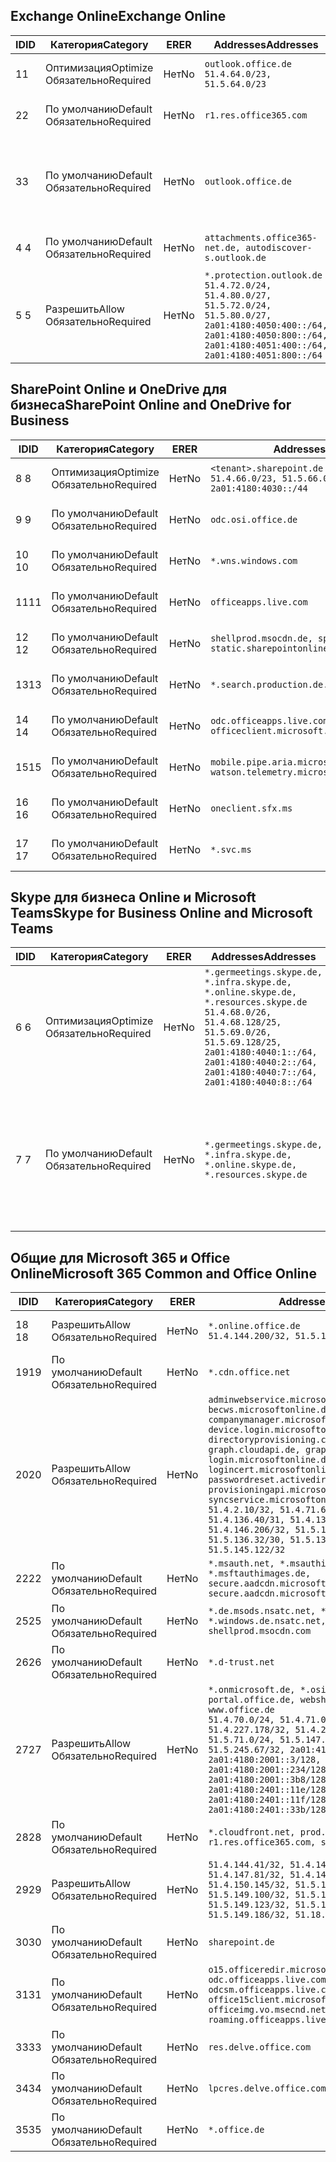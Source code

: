 <!--THIS FILE IS AUTOMATICALLY GENERATED. MANUAL CHANGES WILL BE OVERWRITTEN.-->
<!--Please contact the Office 365 Endpoints team with any questions.-->
<!--Germany endpoints version 2020120100-->
<!--File generated 2021-05-18 11:00:55.7922-->

## <a name="exchange-online"></a><span data-ttu-id="8cc44-101">Exchange Online</span><span class="sxs-lookup"><span data-stu-id="8cc44-101">Exchange Online</span></span>

<span data-ttu-id="8cc44-102">ID</span><span class="sxs-lookup"><span data-stu-id="8cc44-102">ID</span></span> | <span data-ttu-id="8cc44-103">Категория</span><span class="sxs-lookup"><span data-stu-id="8cc44-103">Category</span></span> | <span data-ttu-id="8cc44-104">ER</span><span class="sxs-lookup"><span data-stu-id="8cc44-104">ER</span></span> | <span data-ttu-id="8cc44-105">Addresses</span><span class="sxs-lookup"><span data-stu-id="8cc44-105">Addresses</span></span> | <span data-ttu-id="8cc44-106">Порты</span><span class="sxs-lookup"><span data-stu-id="8cc44-106">Ports</span></span>
-- | -------------------- | -- | ----------------------------------------------------------------------------------------------------------------------------------------------------------------------------------------- | -------------------------------
<span data-ttu-id="8cc44-107">1</span><span class="sxs-lookup"><span data-stu-id="8cc44-107">1</span></span> | <span data-ttu-id="8cc44-108">Оптимизация</span><span class="sxs-lookup"><span data-stu-id="8cc44-108">Optimize</span></span><BR><span data-ttu-id="8cc44-109">Обязательно</span><span class="sxs-lookup"><span data-stu-id="8cc44-109">Required</span></span> | <span data-ttu-id="8cc44-110">Нет</span><span class="sxs-lookup"><span data-stu-id="8cc44-110">No</span></span> | `outlook.office.de`<BR>`51.4.64.0/23, 51.5.64.0/23` | <span data-ttu-id="8cc44-111">**TCP:** 443, 80</span><span class="sxs-lookup"><span data-stu-id="8cc44-111">**TCP:** 443, 80</span></span>
<span data-ttu-id="8cc44-112">2</span><span class="sxs-lookup"><span data-stu-id="8cc44-112">2</span></span> | <span data-ttu-id="8cc44-113">По умолчанию</span><span class="sxs-lookup"><span data-stu-id="8cc44-113">Default</span></span><BR><span data-ttu-id="8cc44-114">Обязательно</span><span class="sxs-lookup"><span data-stu-id="8cc44-114">Required</span></span> | <span data-ttu-id="8cc44-115">Нет</span><span class="sxs-lookup"><span data-stu-id="8cc44-115">No</span></span> | `r1.res.office365.com` | <span data-ttu-id="8cc44-116">**TCP:** 443, 80</span><span class="sxs-lookup"><span data-stu-id="8cc44-116">**TCP:** 443, 80</span></span>
<span data-ttu-id="8cc44-117">3</span><span class="sxs-lookup"><span data-stu-id="8cc44-117">3</span></span> | <span data-ttu-id="8cc44-118">По умолчанию</span><span class="sxs-lookup"><span data-stu-id="8cc44-118">Default</span></span><BR><span data-ttu-id="8cc44-119">Обязательно</span><span class="sxs-lookup"><span data-stu-id="8cc44-119">Required</span></span> | <span data-ttu-id="8cc44-120">Нет</span><span class="sxs-lookup"><span data-stu-id="8cc44-120">No</span></span> | `outlook.office.de` | <span data-ttu-id="8cc44-121">**TCP:** 143, 25, 587, 993, 995</span><span class="sxs-lookup"><span data-stu-id="8cc44-121">**TCP:** 143, 25, 587, 993, 995</span></span>
<span data-ttu-id="8cc44-122">4 </span><span class="sxs-lookup"><span data-stu-id="8cc44-122">4</span></span> | <span data-ttu-id="8cc44-123">По умолчанию</span><span class="sxs-lookup"><span data-stu-id="8cc44-123">Default</span></span><BR><span data-ttu-id="8cc44-124">Обязательно</span><span class="sxs-lookup"><span data-stu-id="8cc44-124">Required</span></span> | <span data-ttu-id="8cc44-125">Нет</span><span class="sxs-lookup"><span data-stu-id="8cc44-125">No</span></span> | `attachments.office365-net.de, autodiscover-s.outlook.de` | <span data-ttu-id="8cc44-126">**TCP:** 443, 80</span><span class="sxs-lookup"><span data-stu-id="8cc44-126">**TCP:** 443, 80</span></span>
<span data-ttu-id="8cc44-127">5 </span><span class="sxs-lookup"><span data-stu-id="8cc44-127">5</span></span> | <span data-ttu-id="8cc44-128">Разрешить</span><span class="sxs-lookup"><span data-stu-id="8cc44-128">Allow</span></span><BR><span data-ttu-id="8cc44-129">Обязательно</span><span class="sxs-lookup"><span data-stu-id="8cc44-129">Required</span></span> | <span data-ttu-id="8cc44-130">Нет</span><span class="sxs-lookup"><span data-stu-id="8cc44-130">No</span></span> | `*.protection.outlook.de`<BR>`51.4.72.0/24, 51.4.80.0/27, 51.5.72.0/24, 51.5.80.0/27, 2a01:4180:4050:400::/64, 2a01:4180:4050:800::/64, 2a01:4180:4051:400::/64, 2a01:4180:4051:800::/64` | <span data-ttu-id="8cc44-131">**TCP:** 25, 443</span><span class="sxs-lookup"><span data-stu-id="8cc44-131">**TCP:** 25, 443</span></span>

## <a name="sharepoint-online-and-onedrive-for-business"></a><span data-ttu-id="8cc44-132">SharePoint Online и OneDrive для бизнеса</span><span class="sxs-lookup"><span data-stu-id="8cc44-132">SharePoint Online and OneDrive for Business</span></span>

<span data-ttu-id="8cc44-133">ID</span><span class="sxs-lookup"><span data-stu-id="8cc44-133">ID</span></span> | <span data-ttu-id="8cc44-134">Категория</span><span class="sxs-lookup"><span data-stu-id="8cc44-134">Category</span></span> | <span data-ttu-id="8cc44-135">ER</span><span class="sxs-lookup"><span data-stu-id="8cc44-135">ER</span></span> | <span data-ttu-id="8cc44-136">Addresses</span><span class="sxs-lookup"><span data-stu-id="8cc44-136">Addresses</span></span> | <span data-ttu-id="8cc44-137">Порты</span><span class="sxs-lookup"><span data-stu-id="8cc44-137">Ports</span></span>
-- | -------------------- | -- | ------------------------------------------------------------------------------ | ----------------
<span data-ttu-id="8cc44-138">8 </span><span class="sxs-lookup"><span data-stu-id="8cc44-138">8</span></span> | <span data-ttu-id="8cc44-139">Оптимизация</span><span class="sxs-lookup"><span data-stu-id="8cc44-139">Optimize</span></span><BR><span data-ttu-id="8cc44-140">Обязательно</span><span class="sxs-lookup"><span data-stu-id="8cc44-140">Required</span></span> | <span data-ttu-id="8cc44-141">Нет</span><span class="sxs-lookup"><span data-stu-id="8cc44-141">No</span></span> | `<tenant>.sharepoint.de`<BR>`51.4.66.0/23, 51.5.66.0/23, 2a01:4180:4030::/44` | <span data-ttu-id="8cc44-142">**TCP:** 443, 80</span><span class="sxs-lookup"><span data-stu-id="8cc44-142">**TCP:** 443, 80</span></span>
<span data-ttu-id="8cc44-143">9 </span><span class="sxs-lookup"><span data-stu-id="8cc44-143">9</span></span> | <span data-ttu-id="8cc44-144">По умолчанию</span><span class="sxs-lookup"><span data-stu-id="8cc44-144">Default</span></span><BR><span data-ttu-id="8cc44-145">Обязательно</span><span class="sxs-lookup"><span data-stu-id="8cc44-145">Required</span></span> | <span data-ttu-id="8cc44-146">Нет</span><span class="sxs-lookup"><span data-stu-id="8cc44-146">No</span></span> | `odc.osi.office.de` | <span data-ttu-id="8cc44-147">**TCP:** 443, 80</span><span class="sxs-lookup"><span data-stu-id="8cc44-147">**TCP:** 443, 80</span></span>
<span data-ttu-id="8cc44-148">10 </span><span class="sxs-lookup"><span data-stu-id="8cc44-148">10</span></span> | <span data-ttu-id="8cc44-149">По умолчанию</span><span class="sxs-lookup"><span data-stu-id="8cc44-149">Default</span></span><BR><span data-ttu-id="8cc44-150">Обязательно</span><span class="sxs-lookup"><span data-stu-id="8cc44-150">Required</span></span> | <span data-ttu-id="8cc44-151">Нет</span><span class="sxs-lookup"><span data-stu-id="8cc44-151">No</span></span> | `*.wns.windows.com` | <span data-ttu-id="8cc44-152">**TCP:** 443, 80</span><span class="sxs-lookup"><span data-stu-id="8cc44-152">**TCP:** 443, 80</span></span>
<span data-ttu-id="8cc44-153">11</span><span class="sxs-lookup"><span data-stu-id="8cc44-153">11</span></span> | <span data-ttu-id="8cc44-154">По умолчанию</span><span class="sxs-lookup"><span data-stu-id="8cc44-154">Default</span></span><BR><span data-ttu-id="8cc44-155">Обязательно</span><span class="sxs-lookup"><span data-stu-id="8cc44-155">Required</span></span> | <span data-ttu-id="8cc44-156">Нет</span><span class="sxs-lookup"><span data-stu-id="8cc44-156">No</span></span> | `officeapps.live.com` | <span data-ttu-id="8cc44-157">**TCP:** 443, 80</span><span class="sxs-lookup"><span data-stu-id="8cc44-157">**TCP:** 443, 80</span></span>
<span data-ttu-id="8cc44-158">12 </span><span class="sxs-lookup"><span data-stu-id="8cc44-158">12</span></span> | <span data-ttu-id="8cc44-159">По умолчанию</span><span class="sxs-lookup"><span data-stu-id="8cc44-159">Default</span></span><BR><span data-ttu-id="8cc44-160">Обязательно</span><span class="sxs-lookup"><span data-stu-id="8cc44-160">Required</span></span> | <span data-ttu-id="8cc44-161">Нет</span><span class="sxs-lookup"><span data-stu-id="8cc44-161">No</span></span> | `shellprod.msocdn.de, spoprod-a.akamaihd.net, static.sharepointonline.com` | <span data-ttu-id="8cc44-162">**TCP:** 443, 80</span><span class="sxs-lookup"><span data-stu-id="8cc44-162">**TCP:** 443, 80</span></span>
<span data-ttu-id="8cc44-163">13</span><span class="sxs-lookup"><span data-stu-id="8cc44-163">13</span></span> | <span data-ttu-id="8cc44-164">По умолчанию</span><span class="sxs-lookup"><span data-stu-id="8cc44-164">Default</span></span><BR><span data-ttu-id="8cc44-165">Обязательно</span><span class="sxs-lookup"><span data-stu-id="8cc44-165">Required</span></span> | <span data-ttu-id="8cc44-166">Нет</span><span class="sxs-lookup"><span data-stu-id="8cc44-166">No</span></span> | `*.search.production.de.azuretrafficmanager.de` | <span data-ttu-id="8cc44-167">**TCP:** 443</span><span class="sxs-lookup"><span data-stu-id="8cc44-167">**TCP:** 443</span></span>
<span data-ttu-id="8cc44-168">14 </span><span class="sxs-lookup"><span data-stu-id="8cc44-168">14</span></span> | <span data-ttu-id="8cc44-169">По умолчанию</span><span class="sxs-lookup"><span data-stu-id="8cc44-169">Default</span></span><BR><span data-ttu-id="8cc44-170">Обязательно</span><span class="sxs-lookup"><span data-stu-id="8cc44-170">Required</span></span> | <span data-ttu-id="8cc44-171">Нет</span><span class="sxs-lookup"><span data-stu-id="8cc44-171">No</span></span> | `odc.officeapps.live.com, officeclient.microsoft.com` | <span data-ttu-id="8cc44-172">**TCP:** 443, 80</span><span class="sxs-lookup"><span data-stu-id="8cc44-172">**TCP:** 443, 80</span></span>
<span data-ttu-id="8cc44-173">15</span><span class="sxs-lookup"><span data-stu-id="8cc44-173">15</span></span> | <span data-ttu-id="8cc44-174">По умолчанию</span><span class="sxs-lookup"><span data-stu-id="8cc44-174">Default</span></span><BR><span data-ttu-id="8cc44-175">Обязательно</span><span class="sxs-lookup"><span data-stu-id="8cc44-175">Required</span></span> | <span data-ttu-id="8cc44-176">Нет</span><span class="sxs-lookup"><span data-stu-id="8cc44-176">No</span></span> | `mobile.pipe.aria.microsoft.com, ssw.live.com, watson.telemetry.microsoft.com` | <span data-ttu-id="8cc44-177">**TCP:** 443, 80</span><span class="sxs-lookup"><span data-stu-id="8cc44-177">**TCP:** 443, 80</span></span>
<span data-ttu-id="8cc44-178">16 </span><span class="sxs-lookup"><span data-stu-id="8cc44-178">16</span></span> | <span data-ttu-id="8cc44-179">По умолчанию</span><span class="sxs-lookup"><span data-stu-id="8cc44-179">Default</span></span><BR><span data-ttu-id="8cc44-180">Обязательно</span><span class="sxs-lookup"><span data-stu-id="8cc44-180">Required</span></span> | <span data-ttu-id="8cc44-181">Нет</span><span class="sxs-lookup"><span data-stu-id="8cc44-181">No</span></span> | `oneclient.sfx.ms` | <span data-ttu-id="8cc44-182">**TCP:** 443, 80</span><span class="sxs-lookup"><span data-stu-id="8cc44-182">**TCP:** 443, 80</span></span>
<span data-ttu-id="8cc44-183">17 </span><span class="sxs-lookup"><span data-stu-id="8cc44-183">17</span></span> | <span data-ttu-id="8cc44-184">По умолчанию</span><span class="sxs-lookup"><span data-stu-id="8cc44-184">Default</span></span><BR><span data-ttu-id="8cc44-185">Обязательно</span><span class="sxs-lookup"><span data-stu-id="8cc44-185">Required</span></span> | <span data-ttu-id="8cc44-186">Нет</span><span class="sxs-lookup"><span data-stu-id="8cc44-186">No</span></span> | `*.svc.ms` | <span data-ttu-id="8cc44-187">**TCP:** 443, 80</span><span class="sxs-lookup"><span data-stu-id="8cc44-187">**TCP:** 443, 80</span></span>

## <a name="skype-for-business-online-and-microsoft-teams"></a><span data-ttu-id="8cc44-188">Skype для бизнеса Online и Microsoft Teams</span><span class="sxs-lookup"><span data-stu-id="8cc44-188">Skype for Business Online and Microsoft Teams</span></span>

<span data-ttu-id="8cc44-189">ID</span><span class="sxs-lookup"><span data-stu-id="8cc44-189">ID</span></span> | <span data-ttu-id="8cc44-190">Категория</span><span class="sxs-lookup"><span data-stu-id="8cc44-190">Category</span></span> | <span data-ttu-id="8cc44-191">ER</span><span class="sxs-lookup"><span data-stu-id="8cc44-191">ER</span></span> | <span data-ttu-id="8cc44-192">Addresses</span><span class="sxs-lookup"><span data-stu-id="8cc44-192">Addresses</span></span> | <span data-ttu-id="8cc44-193">Порты</span><span class="sxs-lookup"><span data-stu-id="8cc44-193">Ports</span></span>
-- | -------------------- | -- | ----------------------------------------------------------------------------------------------------------------------------------------------------------------------------------------------------------------------------------------------- | --------------------------------------------------
<span data-ttu-id="8cc44-194">6 </span><span class="sxs-lookup"><span data-stu-id="8cc44-194">6</span></span> | <span data-ttu-id="8cc44-195">Оптимизация</span><span class="sxs-lookup"><span data-stu-id="8cc44-195">Optimize</span></span><BR><span data-ttu-id="8cc44-196">Обязательно</span><span class="sxs-lookup"><span data-stu-id="8cc44-196">Required</span></span> | <span data-ttu-id="8cc44-197">Нет</span><span class="sxs-lookup"><span data-stu-id="8cc44-197">No</span></span> | `*.germeetings.skype.de, *.infra.skype.de, *.online.skype.de, *.resources.skype.de`<BR>`51.4.68.0/26, 51.4.68.128/25, 51.5.69.0/26, 51.5.69.128/25, 2a01:4180:4040:1::/64, 2a01:4180:4040:2::/64, 2a01:4180:4040:7::/64, 2a01:4180:4040:8::/64` | <span data-ttu-id="8cc44-198">**TCP:** 443, 80</span><span class="sxs-lookup"><span data-stu-id="8cc44-198">**TCP:** 443, 80</span></span><BR><span data-ttu-id="8cc44-199">**UDP:** 3478</span><span class="sxs-lookup"><span data-stu-id="8cc44-199">**UDP:** 3478</span></span>
<span data-ttu-id="8cc44-200">7 </span><span class="sxs-lookup"><span data-stu-id="8cc44-200">7</span></span> | <span data-ttu-id="8cc44-201">По умолчанию</span><span class="sxs-lookup"><span data-stu-id="8cc44-201">Default</span></span><BR><span data-ttu-id="8cc44-202">Обязательно</span><span class="sxs-lookup"><span data-stu-id="8cc44-202">Required</span></span> | <span data-ttu-id="8cc44-203">Нет</span><span class="sxs-lookup"><span data-stu-id="8cc44-203">No</span></span> | `*.germeetings.skype.de, *.infra.skype.de, *.online.skype.de, *.resources.skype.de` | <span data-ttu-id="8cc44-204">**TCP:** 5061, 50000–59999</span><span class="sxs-lookup"><span data-stu-id="8cc44-204">**TCP:** 5061, 50000-59999</span></span><BR><span data-ttu-id="8cc44-205">**UDP:** 50000–59999</span><span class="sxs-lookup"><span data-stu-id="8cc44-205">**UDP:** 50000-59999</span></span>

## <a name="microsoft-365-common-and-office-online"></a><span data-ttu-id="8cc44-206">Общие для Microsoft 365 и Office Online</span><span class="sxs-lookup"><span data-stu-id="8cc44-206">Microsoft 365 Common and Office Online</span></span>

<span data-ttu-id="8cc44-207">ID</span><span class="sxs-lookup"><span data-stu-id="8cc44-207">ID</span></span> | <span data-ttu-id="8cc44-208">Категория</span><span class="sxs-lookup"><span data-stu-id="8cc44-208">Category</span></span> | <span data-ttu-id="8cc44-209">ER</span><span class="sxs-lookup"><span data-stu-id="8cc44-209">ER</span></span> | <span data-ttu-id="8cc44-210">Addresses</span><span class="sxs-lookup"><span data-stu-id="8cc44-210">Addresses</span></span> | <span data-ttu-id="8cc44-211">Порты</span><span class="sxs-lookup"><span data-stu-id="8cc44-211">Ports</span></span>
-- | ------------------- | -- | -------------------------------------------------------------------------------------------------------------------------------------------------------------------------------------------------------------------------------------------------------------------------------------------------------------------------------------------------------------------------------------------------------------------------------------------------------------------------------------------------------------------------------------------------------------------------------------------------------------------------- | ----------------
<span data-ttu-id="8cc44-212">18 </span><span class="sxs-lookup"><span data-stu-id="8cc44-212">18</span></span> | <span data-ttu-id="8cc44-213">Разрешить</span><span class="sxs-lookup"><span data-stu-id="8cc44-213">Allow</span></span><BR><span data-ttu-id="8cc44-214">Обязательно</span><span class="sxs-lookup"><span data-stu-id="8cc44-214">Required</span></span> | <span data-ttu-id="8cc44-215">Нет</span><span class="sxs-lookup"><span data-stu-id="8cc44-215">No</span></span> | `*.online.office.de`<BR>`51.4.144.200/32, 51.5.149.3/32, 51.18.16.0/23` | <span data-ttu-id="8cc44-216">**TCP:** 443</span><span class="sxs-lookup"><span data-stu-id="8cc44-216">**TCP:** 443</span></span>
<span data-ttu-id="8cc44-217">19</span><span class="sxs-lookup"><span data-stu-id="8cc44-217">19</span></span> | <span data-ttu-id="8cc44-218">По умолчанию</span><span class="sxs-lookup"><span data-stu-id="8cc44-218">Default</span></span><BR><span data-ttu-id="8cc44-219">Обязательно</span><span class="sxs-lookup"><span data-stu-id="8cc44-219">Required</span></span> | <span data-ttu-id="8cc44-220">Нет</span><span class="sxs-lookup"><span data-stu-id="8cc44-220">No</span></span> | `*.cdn.office.net` | <span data-ttu-id="8cc44-221">**TCP:** 443</span><span class="sxs-lookup"><span data-stu-id="8cc44-221">**TCP:** 443</span></span>
<span data-ttu-id="8cc44-222">20</span><span class="sxs-lookup"><span data-stu-id="8cc44-222">20</span></span> | <span data-ttu-id="8cc44-223">Разрешить</span><span class="sxs-lookup"><span data-stu-id="8cc44-223">Allow</span></span><BR><span data-ttu-id="8cc44-224">Обязательно</span><span class="sxs-lookup"><span data-stu-id="8cc44-224">Required</span></span> | <span data-ttu-id="8cc44-225">Нет</span><span class="sxs-lookup"><span data-stu-id="8cc44-225">No</span></span> | `adminwebservice.microsoftonline.de, becws.microsoftonline.de, companymanager.microsoftonline.de, device.login.microsoftonline.de, directoryprovisioning.cloudapi.de, graph.cloudapi.de, graph.microsoft.de, login.microsoftonline.de, logincert.microsoftonline.de, pas.cloudapi.de, passwordreset.activedirectory.microsoftazure.de, provisioningapi.microsoftonline.de, syncservice.microsoftonline.de`<BR>`51.4.2.10/32, 51.4.71.61/32, 51.4.136.38/31, 51.4.136.40/31, 51.4.136.42/32, 51.4.146.38/32, 51.4.146.206/32, 51.5.16.7/32, 51.5.71.22/32, 51.5.136.32/30, 51.5.136.36/32, 51.5.145.29/32, 51.5.145.122/32` | <span data-ttu-id="8cc44-226">**TCP:** 443, 80</span><span class="sxs-lookup"><span data-stu-id="8cc44-226">**TCP:** 443, 80</span></span>
<span data-ttu-id="8cc44-227">22</span><span class="sxs-lookup"><span data-stu-id="8cc44-227">22</span></span> | <span data-ttu-id="8cc44-228">По умолчанию</span><span class="sxs-lookup"><span data-stu-id="8cc44-228">Default</span></span><BR><span data-ttu-id="8cc44-229">Обязательно</span><span class="sxs-lookup"><span data-stu-id="8cc44-229">Required</span></span> | <span data-ttu-id="8cc44-230">Нет</span><span class="sxs-lookup"><span data-stu-id="8cc44-230">No</span></span> | `*.msauth.net, *.msauthimages.de, *.msftauth.net, *.msftauthimages.de, secure.aadcdn.microsoftonline-p.com, secure.aadcdn.microsoftonline-p.de` | <span data-ttu-id="8cc44-231">**TCP:** 443, 80</span><span class="sxs-lookup"><span data-stu-id="8cc44-231">**TCP:** 443, 80</span></span>
<span data-ttu-id="8cc44-232">25</span><span class="sxs-lookup"><span data-stu-id="8cc44-232">25</span></span> | <span data-ttu-id="8cc44-233">По умолчанию</span><span class="sxs-lookup"><span data-stu-id="8cc44-233">Default</span></span><BR><span data-ttu-id="8cc44-234">Обязательно</span><span class="sxs-lookup"><span data-stu-id="8cc44-234">Required</span></span> | <span data-ttu-id="8cc44-235">Нет</span><span class="sxs-lookup"><span data-stu-id="8cc44-235">No</span></span> | `*.de.msods.nsatc.net, *.office.de.akadns.net, *.windows.de.nsatc.net, officehome.msocdn.de, shellprod.msocdn.com` | <span data-ttu-id="8cc44-236">**TCP:** 443, 80</span><span class="sxs-lookup"><span data-stu-id="8cc44-236">**TCP:** 443, 80</span></span>
<span data-ttu-id="8cc44-237">26</span><span class="sxs-lookup"><span data-stu-id="8cc44-237">26</span></span> | <span data-ttu-id="8cc44-238">По умолчанию</span><span class="sxs-lookup"><span data-stu-id="8cc44-238">Default</span></span><BR><span data-ttu-id="8cc44-239">Обязательно</span><span class="sxs-lookup"><span data-stu-id="8cc44-239">Required</span></span> | <span data-ttu-id="8cc44-240">Нет</span><span class="sxs-lookup"><span data-stu-id="8cc44-240">No</span></span> | `*.d-trust.net` | <span data-ttu-id="8cc44-241">**TCP:** 443, 80</span><span class="sxs-lookup"><span data-stu-id="8cc44-241">**TCP:** 443, 80</span></span>
<span data-ttu-id="8cc44-242">27</span><span class="sxs-lookup"><span data-stu-id="8cc44-242">27</span></span> | <span data-ttu-id="8cc44-243">Разрешить</span><span class="sxs-lookup"><span data-stu-id="8cc44-243">Allow</span></span><BR><span data-ttu-id="8cc44-244">Обязательно</span><span class="sxs-lookup"><span data-stu-id="8cc44-244">Required</span></span> | <span data-ttu-id="8cc44-245">Нет</span><span class="sxs-lookup"><span data-stu-id="8cc44-245">No</span></span> | `*.onmicrosoft.de, *.osi.office.de, office.de, portal.office.de, webshell.suite.office.de, www.office.de`<BR>`51.4.70.0/24, 51.4.71.0/24, 51.4.226.115/32, 51.4.227.178/32, 51.4.230.178/32, 51.5.70.0/24, 51.5.71.0/24, 51.5.147.48/32, 51.5.242.163/32, 51.5.245.67/32, 2a01:4180:2001::2/128, 2a01:4180:2001::3/128, 2a01:4180:2001::92/128, 2a01:4180:2001::234/128, 2a01:4180:2001::3b8/128, 2a01:4180:2401::5/128, 2a01:4180:2401::11e/128, 2a01:4180:2401::11f/128, 2a01:4180:2401::33b/128, 2a01:4180:2401::55b/128` | <span data-ttu-id="8cc44-246">**TCP:** 443, 80</span><span class="sxs-lookup"><span data-stu-id="8cc44-246">**TCP:** 443, 80</span></span>
<span data-ttu-id="8cc44-247">28</span><span class="sxs-lookup"><span data-stu-id="8cc44-247">28</span></span> | <span data-ttu-id="8cc44-248">По умолчанию</span><span class="sxs-lookup"><span data-stu-id="8cc44-248">Default</span></span><BR><span data-ttu-id="8cc44-249">Обязательно</span><span class="sxs-lookup"><span data-stu-id="8cc44-249">Required</span></span> | <span data-ttu-id="8cc44-250">Нет</span><span class="sxs-lookup"><span data-stu-id="8cc44-250">No</span></span> | `*.cloudfront.net, prod.msocdn.de, r1.res.office365.com, shellprod.msocdn.de` | <span data-ttu-id="8cc44-251">**TCP:** 443, 80</span><span class="sxs-lookup"><span data-stu-id="8cc44-251">**TCP:** 443, 80</span></span>
<span data-ttu-id="8cc44-252">29</span><span class="sxs-lookup"><span data-stu-id="8cc44-252">29</span></span> | <span data-ttu-id="8cc44-253">Разрешить</span><span class="sxs-lookup"><span data-stu-id="8cc44-253">Allow</span></span><BR><span data-ttu-id="8cc44-254">Обязательно</span><span class="sxs-lookup"><span data-stu-id="8cc44-254">Required</span></span> | <span data-ttu-id="8cc44-255">Нет</span><span class="sxs-lookup"><span data-stu-id="8cc44-255">No</span></span> | `51.4.144.41/32, 51.4.144.174/32, 51.4.145.38/32, 51.4.147.81/32, 51.4.147.233/32, 51.4.148.12/32, 51.4.150.145/32, 51.5.147.242/32, 51.5.149.100/32, 51.5.149.119/32, 51.5.149.123/32, 51.5.149.180/32, 51.5.149.186/32, 51.18.0.0/21` | <span data-ttu-id="8cc44-256">**TCP:** 443, 80</span><span class="sxs-lookup"><span data-stu-id="8cc44-256">**TCP:** 443, 80</span></span>
<span data-ttu-id="8cc44-257">30</span><span class="sxs-lookup"><span data-stu-id="8cc44-257">30</span></span> | <span data-ttu-id="8cc44-258">По умолчанию</span><span class="sxs-lookup"><span data-stu-id="8cc44-258">Default</span></span><BR><span data-ttu-id="8cc44-259">Обязательно</span><span class="sxs-lookup"><span data-stu-id="8cc44-259">Required</span></span> | <span data-ttu-id="8cc44-260">Нет</span><span class="sxs-lookup"><span data-stu-id="8cc44-260">No</span></span> | `sharepoint.de` | <span data-ttu-id="8cc44-261">**TCP:** 443, 80</span><span class="sxs-lookup"><span data-stu-id="8cc44-261">**TCP:** 443, 80</span></span>
<span data-ttu-id="8cc44-262">31</span><span class="sxs-lookup"><span data-stu-id="8cc44-262">31</span></span> | <span data-ttu-id="8cc44-263">По умолчанию</span><span class="sxs-lookup"><span data-stu-id="8cc44-263">Default</span></span><BR><span data-ttu-id="8cc44-264">Обязательно</span><span class="sxs-lookup"><span data-stu-id="8cc44-264">Required</span></span> | <span data-ttu-id="8cc44-265">Нет</span><span class="sxs-lookup"><span data-stu-id="8cc44-265">No</span></span> | `o15.officeredir.microsoft.com, odc.officeapps.live.com, odcsm.officeapps.live.com, office.microsoft.com, office15client.microsoft.com, officeimg.vo.msecnd.net, roaming.officeapps.live.com` | <span data-ttu-id="8cc44-266">**TCP:** 443, 80</span><span class="sxs-lookup"><span data-stu-id="8cc44-266">**TCP:** 443, 80</span></span>
<span data-ttu-id="8cc44-267">33</span><span class="sxs-lookup"><span data-stu-id="8cc44-267">33</span></span> | <span data-ttu-id="8cc44-268">По умолчанию</span><span class="sxs-lookup"><span data-stu-id="8cc44-268">Default</span></span><BR><span data-ttu-id="8cc44-269">Обязательно</span><span class="sxs-lookup"><span data-stu-id="8cc44-269">Required</span></span> | <span data-ttu-id="8cc44-270">Нет</span><span class="sxs-lookup"><span data-stu-id="8cc44-270">No</span></span> | `res.delve.office.com` | <span data-ttu-id="8cc44-271">**TCP:** 443</span><span class="sxs-lookup"><span data-stu-id="8cc44-271">**TCP:** 443</span></span>
<span data-ttu-id="8cc44-272">34</span><span class="sxs-lookup"><span data-stu-id="8cc44-272">34</span></span> | <span data-ttu-id="8cc44-273">По умолчанию</span><span class="sxs-lookup"><span data-stu-id="8cc44-273">Default</span></span><BR><span data-ttu-id="8cc44-274">Обязательно</span><span class="sxs-lookup"><span data-stu-id="8cc44-274">Required</span></span> | <span data-ttu-id="8cc44-275">Нет</span><span class="sxs-lookup"><span data-stu-id="8cc44-275">No</span></span> | `lpcres.delve.office.com` | <span data-ttu-id="8cc44-276">**TCP:** 443</span><span class="sxs-lookup"><span data-stu-id="8cc44-276">**TCP:** 443</span></span>
<span data-ttu-id="8cc44-277">35</span><span class="sxs-lookup"><span data-stu-id="8cc44-277">35</span></span> | <span data-ttu-id="8cc44-278">По умолчанию</span><span class="sxs-lookup"><span data-stu-id="8cc44-278">Default</span></span><BR><span data-ttu-id="8cc44-279">Обязательно</span><span class="sxs-lookup"><span data-stu-id="8cc44-279">Required</span></span> | <span data-ttu-id="8cc44-280">Нет</span><span class="sxs-lookup"><span data-stu-id="8cc44-280">No</span></span> | `*.office.de` | <span data-ttu-id="8cc44-281">**TCP:** 443, 80</span><span class="sxs-lookup"><span data-stu-id="8cc44-281">**TCP:** 443, 80</span></span>

